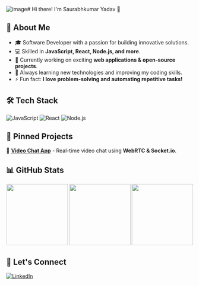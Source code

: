 ![image](https://github.com/user-attachments/assets/86622eb1-c5d5-41f0-8261-63987f33bfae)# Hi there! I'm Saurabhkumar Yadav 👋

## 🚀 About Me
- 🎓 Software Developer with a passion for building innovative solutions.
- 💻 Skilled in **JavaScript, React, Node.js, and more**.
- 🔭 Currently working on exciting **web applications & open-source projects**.
- 🌱 Always learning new technologies and improving my coding skills.
- ⚡ Fun fact: **I love problem-solving and automating repetitive tasks!**

## 🛠️ Tech Stack
<!-- Add icons for tech stack (optional) -->
![JavaScript](https://img.shields.io/badge/JavaScript-F7DF1E?style=for-the-badge&logo=javascript&logoColor=black)
![React](https://img.shields.io/badge/React-61DAFB?style=for-the-badge&logo=react&logoColor=black)
![Node.js](https://img.shields.io/badge/Node.js-43853D?style=for-the-badge&logo=node.js&logoColor=white)

## 📌 Pinned Projects
🔹 [**Video Chat App**](https://github.com/Saurabhtcet/video-chat-app) - Real-time video chat using **WebRTC & Socket.io**.

## 📊 GitHub Stats
<p align="center">
  <img src="https://github-readme-stats-sigma-five.vercel.app/api?username=Saurabhtcet&show_icons=true&theme=radical" height="165">
  <img src="https://github-readme-stats-sigma-five.vercel.app/api/top-langs/?username=Saurabhtcet&layout=compact&theme=radical" height="165">
  <img src="https://github-readme-streak-stats.herokuapp.com/?user=Saurabhtcet&theme=radical" height="165">
</p>


## 🌟 Let's Connect
[![LinkedIn](https://img.shields.io/badge/LinkedIn-blue?style=for-the-badge&logo=linkedin&logoColor=white)](https://www.linkedin.com/in/saurabhkumar-yadav-b20399211)
